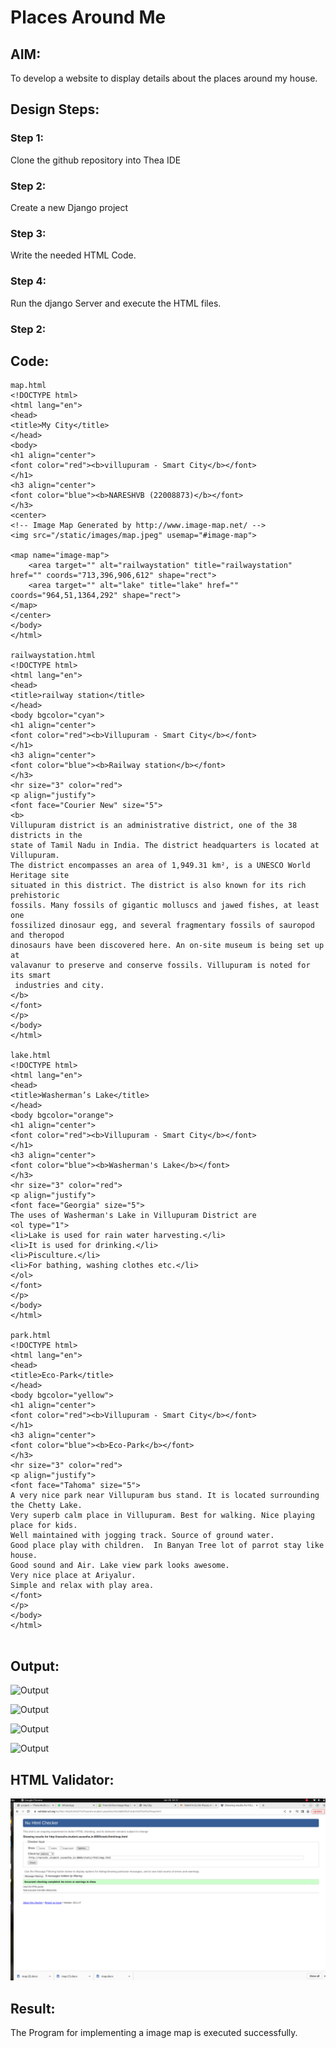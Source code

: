 # Places Around Me
## AIM:
To develop a website to display details about the places around my house.

## Design Steps:

### Step 1:
Clone the github repository into Thea IDE

### Step 2:
Create a new Django project

### Step 3:
Write the needed HTML Code.

### Step 4:
Run the django Server and execute the HTML files.

### Step 2:
## Code:
```
map.html 
<!DOCTYPE html>
<html lang="en">
<head>
<title>My City</title>
</head>
<body>
<h1 align="center">
<font color="red"><b>villupuram - Smart City</b></font>
</h1>
<h3 align="center">
<font color="blue"><b>NARESHVB (22008873)</b></font>
</h3>
<center>
<!-- Image Map Generated by http://www.image-map.net/ -->
<img src="/static/images/map.jpeg" usemap="#image-map">

<map name="image-map">
    <area target="" alt="railwaystation" title="railwaystation" href="" coords="713,396,906,612" shape="rect">
    <area target="" alt="lake" title="lake" href="" coords="964,51,1364,292" shape="rect">
</map>
</center>
</body>
</html>

railwaystation.html
<!DOCTYPE html>
<html lang="en">
<head>
<title>railway station</title>
</head>
<body bgcolor="cyan">
<h1 align="center">
<font color="red"><b>Villupuram - Smart City</b></font>
</h1>
<h3 align="center">
<font color="blue"><b>Railway station</b></font>
</h3>
<hr size="3" color="red">
<p align="justify">
<font face="Courier New" size="5">
<b>
Villupuram district is an administrative district, one of the 38 districts in the 
state of Tamil Nadu in India. The district headquarters is located at Villupuram. 
The district encompasses an area of 1,949.31 km², is a UNESCO World Heritage site 
situated in this district. The district is also known for its rich prehistoric 
fossils. Many fossils of gigantic molluscs and jawed fishes, at least one 
fossilized dinosaur egg, and several fragmentary fossils of sauropod and theropod 
dinosaurs have been discovered here. An on-site museum is being set up at 
valavanur to preserve and conserve fossils. Villupuram is noted for its smart
 industries and city.
</b>
</font>
</p>
</body>
</html>

lake.html
<!DOCTYPE html>
<html lang="en">
<head>
<title>Washerman’s Lake</title>
</head>
<body bgcolor="orange">
<h1 align="center">
<font color="red"><b>Villupuram - Smart City</b></font>
</h1>
<h3 align="center">
<font color="blue"><b>Washerman's Lake</b></font>
</h3>
<hr size="3" color="red">
<p align="justify">
<font face="Georgia" size="5">
The uses of Washerman's Lake in Villupuram District are 
<ol type="1">
<li>Lake is used for rain water harvesting.</li>
<li>It is used for drinking.</li>
<li>Pisculture.</li>
<li>For bathing, washing clothes etc.</li>
</ol>
</font>
</p>
</body>
</html>

park.html
<!DOCTYPE html>
<html lang="en">
<head>
<title>Eco-Park</title>
</head>
<body bgcolor="yellow">
<h1 align="center">
<font color="red"><b>Villupuram - Smart City</b></font>
</h1>
<h3 align="center">
<font color="blue"><b>Eco-Park</b></font>
</h3>
<hr size="3" color="red">
<p align="justify">
<font face="Tahoma" size="5">
A very nice park near Villupuram bus stand. It is located surrounding the Chetty Lake. 
Very superb calm place in Villupuram. Best for walking. Nice playing place for kids.
Well maintained with jogging track. Source of ground water.
Good place play with children.  In Banyan Tree lot of parrot stay like house. 
Good sound and Air. Lake view park looks awesome.
Very nice place at Ariyalur.
Simple and relax with play area.
</font>
</p>
</body>
</html>


```

## Output:
![Output](./screenshot/out1.png)

![Output](./screenshot/out2.png)

![Output](./screenshot/out3.png)

![Output](./screenshot/out4.png)

## HTML Validator:
![HTML Validator](./screenshot/valid.png)

## Result:
The Program for implementing a image map is executed successfully.
